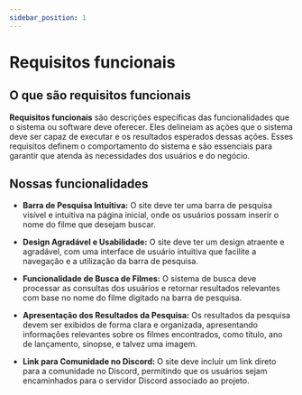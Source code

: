 ```yaml
---
sidebar_position: 1
---
```


# Requisitos funcionais

## O que são requisitos funcionais
**Requisitos funcionais** são descrições específicas das funcionalidades que o sistema ou software deve oferecer. Eles delineiam as ações que o sistema deve ser capaz de executar e os resultados esperados dessas ações. Esses requisitos definem o comportamento do sistema e são essenciais para garantir que atenda às necessidades dos usuários e do negócio.

## Nossas funcionalidades

- **Barra de Pesquisa Intuitiva:** O site deve ter uma barra de pesquisa visível e intuitiva na página inicial, onde os usuários possam inserir o nome do filme que desejam buscar.

- **Design Agradável e Usabilidade:** O site deve ter um design atraente e agradável, com uma interface de usuário intuitiva que facilite a navegação e a utilização da barra de pesquisa.

- **Funcionalidade de Busca de Filmes:** O sistema de busca deve processar as consultas dos usuários e retornar resultados relevantes com base no nome do filme digitado na barra de pesquisa.

- **Apresentação dos Resultados da Pesquisa:** Os resultados da pesquisa devem ser exibidos de forma clara e organizada, apresentando informações relevantes sobre os filmes encontrados, como título, ano de lançamento, sinopse, e talvez uma imagem.

- **Link para Comunidade no Discord:** O site deve incluir um link direto para a comunidade no Discord, permitindo que os usuários sejam encaminhados para o servidor Discord associado ao projeto.

